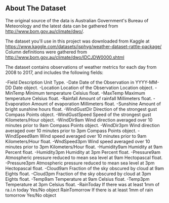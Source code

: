 ## About The Dataset
The original source of the data is Australian Government's Bureau of Meteorology and the latest data can be gathered from http://www.bom.gov.au/climate/dwo/.

The dataset you'll use in this project was downloaded from Kaggle at https://www.kaggle.com/datasets/jsphyg/weather-dataset-rattle-package/
Column definitions were gathered from http://www.bom.gov.au/climate/dwo/IDCJDW0000.shtml

The dataset contains observations of weather metrics for each day from 2008 to 2017, and includes the following fields:

-Field	Description	Unit	Type.
-Date	Date of the Observation in YYYY-MM-DD	Date	object.
-Location	Location of the Observation	Location	object.
-MinTemp	Minimum temperature	Celsius	float.
-MaxTemp	Maximum temperature	Celsius	float.
-Rainfall	Amount of rainfall	Millimeters	float.
-Evaporation	Amount of evaporation	Millimeters	float.
-Sunshine	Amount of bright sunshine	hours	float.
-WindGustDir	Direction of the strongest gust	Compass Points	object.
-WindGustSpeed	Speed of the strongest gust	Kilometers/Hour	object.
-WindDir9am	Wind direction averaged over 10 minutes prior to 9am	Compass Points	object.
-WindDir3pm	Wind direction averaged over 10 minutes prior to 3pm	Compass Points	object.
-WindSpeed9am	Wind speed averaged over 10 minutes prior to 9am	Kilometers/Hour	float.
-WndSpeed3pm	Wind speed averaged over 10 minutes prior to 3pm	Kilometers/Hour	float.
-Humidity9am	Humidity at 9am	Percent	float.
-Humidity3pm	Humidity at 3pm	Percent	float.
-Pressure9am	Atmospheric pressure reduced to mean sea level at 9am	Hectopascal	float.
-Pressure3pm	Atmospheric pressure reduced to mean sea level at 3pm	Hectopascal	float.
-Cloud9am	Fraction of the sky obscured by cloud at 9am	Eights	float.
-Cloud3pm	Fraction of the sky obscured by cloud at 3pm	Eights	float.
-Temp9am	Temperature at 9am	Celsius	float.
-Temp3pm	Temperature at 3pm	Celsius	float.
-RainToday	If there was at least 1mm of ra.i.n today	Yes/No	object
RainTomorrow	If there is at least 1mm of rain tomorrow	Yes/No	object
